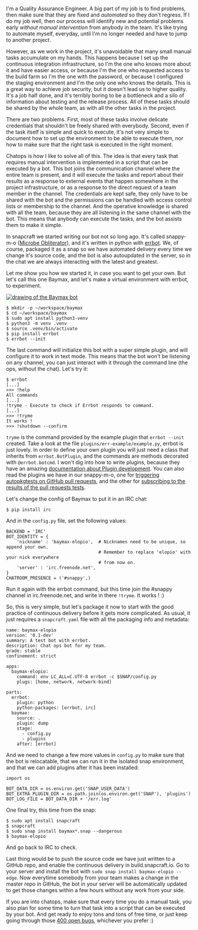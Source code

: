 I'm a Quality Assurance Engineer. A big part of my job is to find problems,
then make sure that they are fixed and *automated* so they don't regress. If I
do my job well, then our process will identify new and potential problems early
*without manual intervention* from anybody in the team. It's like trying to
automate myself, everyday, until I'm no longer needed and have to jump to
another project.

However, as we work in the project, it's unavoidable that many small manual
tasks accumulate on my hands. This happens because I set up the continuous
integration infrastructure, so I'm the one who knows more about it and have
easier access, or because I'm the one who requested access to the build farm
so I'm the one with the password, or because I configured the staging
environment and I'm the only one who knows the details. This is a great way
to achieve job security, but it doesn't lead us to higher quality. It's a job
half done, and it's terribly boring to be a bottleneck and a silo of
information about testing and the release process. All of these tasks should be
shared by the whole team, as with all the other tasks in the project.

There are two problems. First, most of these tasks involve delicate credentials
that shouldn't be freely shared with everybody. Second, even if the task itself
is simple and quick to execute, it's not very simple to document how to set up
the environment to be able to execute them, nor how to make sure that the right
task is executed in the right moment.

Chatops is how I like to solve all of this. The idea is that every task that
requires manual intervention is implemented in a script that can be executed by
a bot. This bot joins the communication channel where the entire team is
present, and it will execute the tasks and report about their results as a
response to external events that happen somewhere in the project
infrastructure, or as a response to the direct request of a team member in the
channel. The credentials are kept safe, they only have to be shared with the
bot and the permissions can be handled with access control lists or membership
to the channel. And the operative knowledge is shared with all the team,
because they are all listening in the same channel with the bot. This means
that anybody can execute the tasks, and the bot assists them to make it simple.

In snapcraft we started writing our bot not so long ago. It's called snappy-m-o
([Microbe Obliterator](http://pixar.wikia.com/wiki/M-O)), and it's written
in python with [errbot](http://errbot.io/). We, of course, packaged it as a
snap so we have automated delivery every time we change it's source code, and
the bot is also autoupdated in the server, so in the chat we are always
interacting with the latest and greatest.

Let me show you how we started it, in case you want to get your own. But let's
call this one Baymax, and let's make a virtual environment with errbot, to
experiment.

[![drawing of the Baymax bot](https://upload.wikimedia.org/wikipedia/en/2/2c/Baymax_from_Disney%27s_Big_Hero_6.png)](https://upload.wikimedia.org/wikipedia/en/2/2c/Baymax_from_Disney%27s_Big_Hero_6.png)

    $ mkdir -p ~/workspace/baymax
    $ cd ~/workspace/baymax
    $ sudo apt install python3-venv
    $ python3 -m venv .venv
    $ source .venv/bin/activate
    $ pip install errbot
    $ errbot --init

The last command will initialize this bot with a super simple plugin, and
will configure it to work in text mode. This means that the bot won't be
listening on any channel, you can just interact with it through the command
line (the ops, without the chat). Let's try it:

    $ errbot
    [...]
    >>> !help
    All commands
    [...]
    !tryme - Execute to check if Errbot responds to command.
    [...]
    >>> !tryme
    It works !
    >>> !shutdown --confirm

`tryme` is the command provided by the example plugin that `errbot --init`
created. Take a look at the file `plugins/err-example/example.py`, errbot is
just lovely. In order to define your own plugin you will just need a class that
inherits from `errbot.BotPlugin`, and the commands are methods decorated with
`@errbot.botcmd`. I won't dig into how to write plugins, because they have an
amazing
[documentation about Plugin development](http://errbot.io/en/latest/user_guide/plugin_development/index.html).
You can also read the plugins we have in our snappy-m-o, one for
[triggering autopkgtests on GitHub pull requests](https://github.com/elopio/snappy-m-o/blob/master/plugins/autopkgtest_github/autopkgtest_github.py),
and the other for
[subscribing to the results of the pull requests tests](https://github.com/elopio/snappy-m-o/blob/master/plugins/snapcraft_github/snapcraft_github.py).

Let's change the config of Baymax to put it in an IRC chat:

    $ pip install irc

And in the `config.py` file, set the following values:

    BACKEND = 'IRC'
    BOT_IDENTITY = {
        'nickname' : 'baymax-elopio',  # Nicknames need to be unique, so append your own.
                                       # Remember to replace 'elopio' with your nick everywhere
                                       # from now on.
        'server' : 'irc.freenode.net',
    }
    CHATROOM_PRESENCE = ('#snappy',)

Run it again with the errbot command, but this time join the #snappy channel
in irc.freenode.net, and write in there `!tryme`. It works ! :)

So, this is very simple, but let's package it now to start with the good
practice of continuous delivery before it gets more complicated. As usual, it
just requires a `snapcraft.yaml` file with all the packaging info and metadata:

```
name: baymax-elopio
version: '0.1-dev'
summary: A test bot with errbot.
description: Chat ops bot for my team.
grade: stable
confinement: strict

apps:
  baymax-elopio:
    command: env LC_ALL=C.UTF-8 errbot -c $SNAP/config.py
    plugs: [home, network, network-bind]

parts:
  errbot:
    plugin: python
    python-packages: [errbot, irc]
  baymax:
    source: .
    plugin: dump
    stage:
      - config.py
      - plugins
    after: [errbot]
```

And we need to change a few more values in `config.py` to make sure that the
bot is relocatable, that we can run it in the isolated snap environment, and
that we can add plugins after it has been installed:

    import os

    BOT_DATA_DIR = os.environ.get('SNAP_USER_DATA')
    BOT_EXTRA_PLUGIN_DIR = os.path.join(os.environ.get('SNAP'), 'plugins')
    BOT_LOG_FILE = BOT_DATA_DIR + '/err.log'

One final try, this time from the snap:

    $ sudo apt install snapcraft
    $ snapcraft
    $ sudo snap install baymax*.snap --dangerous
    $ baymax-elopio

And go back to IRC to check.

Last thing would be to push the source code we have just written to a GitHub
repo, and enable the continuous delivery in build.snapcraft.io. Go to your
server and install the bot with `sudo snap install baymax-elopio --edge`.
Now everytime somebody from your team makes a change in the master repo in
GitHub, the bot in your server will be automatically updated to get those
changes within a few hours without any work from your side.

If you are into chatops, make sure that every time you do a manual task, you
also plan for some time to turn that task into a script that can be executed
by your bot. And get ready to enjoy tons and tons of free time, or just keep
going through those [400 open bugs](https://bugs.launchpad.net/snapcraft),
whichever you prefer :)
